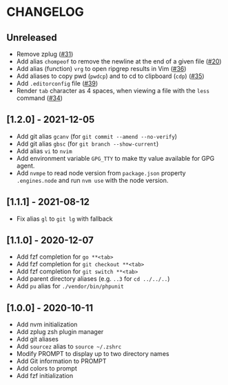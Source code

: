 # CHANGELOG

## Unreleased

- Remove zplug ([#31](https://github.com/salcode/salcode-zsh/issues/31))
- Add alias `chompeof` to remove the newline at the end of a given file ([#20](https://github.com/salcode/salcode-zsh/issues/20))
- Add alias (function) `vrg` to open ripgrep results in Vim ([#36](https://github.com/salcode/salcode-zsh/issues/36))
- Add aliases to copy pwd (`pwdcp`) and to cd to clipboard (`cdp`) ([#35](https://github.com/salcode/salcode-zsh/issues/35))
- Add `.editorconfig` file ([#39](https://github.com/salcode/salcode-zsh/issues/39))
- Render `tab` character as 4 spaces, when viewing a file with the `less` command ([#34](https://github.com/salcode/salcode-zsh/issues/34))

## [1.2.0] - 2021-12-05

- Add git alias `gcanv` (for `git commit --amend --no-verify`)
- Add git alias `gbsc` (for `git branch --show-current`)
- Add alias `vi` to `nvim`
- Add environment variable `GPG_TTY` to make tty value available for GPG agent.
- Add `nvmpe` to read node version from `package.json` property `.engines.node` and run `nvm use` with the node version.

## [1.1.1] - 2021-08-12

- Fix alias `gl` to `git lg` with fallback

## [1.1.0] - 2020-12-07

- Add fzf completion for `go **<tab>`
- Add fzf completion for `git checkout **<tab>`
- Add fzf completion for `git switch **<tab>`
- Add parent directory aliases (e.g. `..3` for `cd ../../..`)
- Add `pu` alias for `./vendor/bin/phpunit`

## [1.0.0] - 2020-10-11

- Add nvm initialization
- Add zplug zsh plugin manager
- Add git aliases
- Add `sourcez` alias to `source ~/.zshrc`
- Modify PROMPT to display up to two directory names
- Add Git information to PROMPT
- Add colors to prompt
- Add fzf initialization
